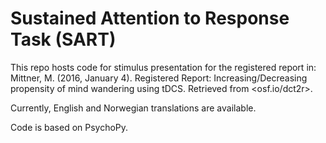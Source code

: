 # Sustained Attention to Response Task (SART)

This repo hosts code for stimulus presentation for the registered report in: Mittner, M. (2016, January 4). Registered Report: Increasing/Decreasing propensity of mind wandering using tDCS. Retrieved from <osf.io/dct2r>.

Currently, English and Norwegian translations are available.

Code is based on PsychoPy.
